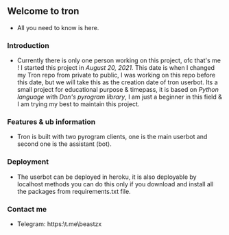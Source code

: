 ## Welcome to tron

* All you need to know is here.

### Introduction

* Currently there is only one person working on this project, ofc that's me ! I started this project in _August 20, 2021._ This date is when I changed my Tron repo from private to public, I was working on this repo before this date, but we will take this as the creation date of tron userbot.
Its a small project for educational purpose & timepass, it is based on _Python language_ with _Dan's pyrogram library_, I am just a beginner in this field & I am trying my best to maintain this project.


### Features & ub information

* Tron is built with two pyrogram clients, one is the main userbot and second one is the assistant (bot).


### Deployment

* The userbot can be deployed in heroku, it is also deployable by localhost methods you can do this only if you download and install all the packages from requirements.txt file.


### Contact me 

* Telegram: https:\\t.me\beastzx
